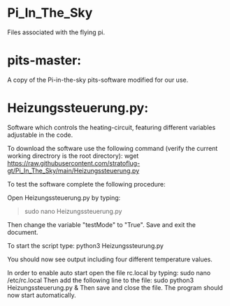 # Pi_In_The_Sky
Files associated with the flying pi.

# pits-master: 
A copy of the Pi-in-the-sky pits-software modified for our use.

# Heizungssteuerung.py:
Software which controls the heating-circuit, featuring different variables adjustable in the code.

To download the software use the following command (verify the current working directrory is the root directory):
  wget https://raw.githubusercontent.com/stratoflug-gt/Pi_In_The_Sky/main/Heizungssteuerung.py

To test the software complete the following procedure:

Open Heizungssteuerung.py by typing:
  > sudo nano Heizungssteuerung.py
  
Then change the variable "testMode" to "True". Save and exit the document.

To start the script type:
  python3 Heizungssteurung.py

You should now see output including four different temperature values.

In order to enable auto start open the file rc.local by typing:
  sudo nano /etc/rc.local
Then add the following line to the file:
  sudo python3 Heizungssteuerung.py & 
Then save and close the file. The program should now start automatically.
